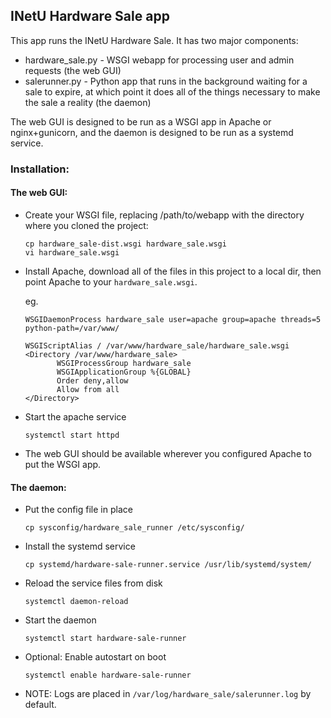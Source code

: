 ## INetU Hardware Sale app

This app runs the INetU Hardware Sale.  It has two major components:

 - hardware_sale.py - WSGI webapp for processing user and admin requests (the web GUI)
 - salerunner.py - Python app that runs in the background waiting for a sale to expire, at which point it does all of the things necessary to make the sale a reality (the daemon)

The web GUI is designed to be run as a WSGI app in Apache or nginx+gunicorn, and the daemon is designed to be run as a systemd service.

### Installation:

#### The web GUI:
 - Create your WSGI file, replacing /path/to/webapp with the directory where you cloned the project:

    ```
    cp hardware_sale-dist.wsgi hardware_sale.wsgi
    vi hardware_sale.wsgi
    ```
 - Install Apache, download all of the files in this project to a local dir, then point Apache to your `hardware_sale.wsgi`.
 
    eg.
    ```
    WSGIDaemonProcess hardware_sale user=apache group=apache threads=5 python-path=/var/www/

    WSGIScriptAlias / /var/www/hardware_sale/hardware_sale.wsgi
    <Directory /var/www/hardware_sale>
           WSGIProcessGroup hardware_sale
           WSGIApplicationGroup %{GLOBAL}
           Order deny,allow
           Allow from all
    </Directory>
    ```
 - Start the apache service

    ```
    systemctl start httpd
    ```
 - The web GUI should be available wherever you configured Apache to put the WSGI app.

#### The daemon:
 - Put the config file in place

    ```
    cp sysconfig/hardware_sale_runner /etc/sysconfig/
    ```
 - Install the systemd service

    ```
    cp systemd/hardware-sale-runner.service /usr/lib/systemd/system/
    ```
 - Reload the service files from disk

    ```
    systemctl daemon-reload
    ```
 - Start the daemon

    ```
    systemctl start hardware-sale-runner
    ```
 - Optional: Enable autostart on boot

    ```
    systemctl enable hardware-sale-runner
    ```
 - NOTE: Logs are placed in `/var/log/hardware_sale/salerunner.log` by default.
